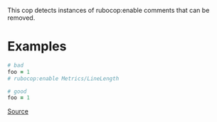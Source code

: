 
This cop detects instances of rubocop:enable comments that can be
removed.

# Examples

```ruby
# bad
foo = 1
# rubocop:enable Metrics/LineLength

# good
foo = 1
```

[Source](http://www.rubydoc.info/gems/rubocop/RuboCop/Cop/Lint/UnneededCopEnableDirective)